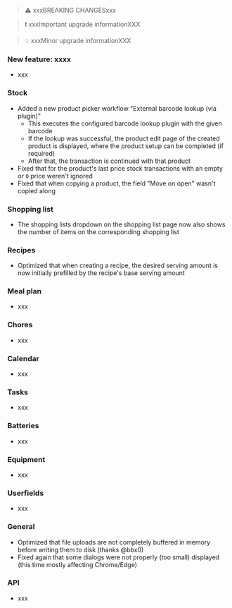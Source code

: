 > ⚠️ xxxBREAKING CHANGESxxx

> ❗ xxxImportant upgrade informationXXX

> 💡 xxxMinor upgrade informationXXX

### New feature: xxxx

- xxx

### Stock

- Added a new product picker workflow "External barcode lookup (via plugin)"
  - This executes the configured barcode lookup plugin with the given barcode
  - If the lookup was successful, the product edit page of the created product is displayed, where the product setup can be completed (if required)
  - After that, the transaction is continued with that product
- Fixed that for the product's last price stock transactions with an empty or `0` price weren't ignored
- Fixed that when copying a product, the field "Move on open" wasn't copied along

### Shopping list

- The shopping lists dropdown on the shopping list page now also shows the number of items on the corresponding shopping list

### Recipes

- Optimized that when creating a recipe, the desired serving amount is now initially prefilled by the recipe's base serving amount

### Meal plan

- xxx

### Chores

- xxx

### Calendar

- xxx

### Tasks

- xxx

### Batteries

- xxx

### Equipment

- xxx

### Userfields

- xxx

### General

- Optimized that file uploads are not completely buffered in memory before writing them to disk (thanks @bbx0)
- Fixed again that some dialogs were not properly (too small) displayed (this time mostly affecting Chrome/Edge)

### API

- xxx
